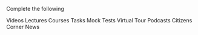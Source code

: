 Complete the following 

Videos
Lectures
Courses
Tasks
Mock Tests
Virtual Tour
Podcasts
Citizens Corner
News

